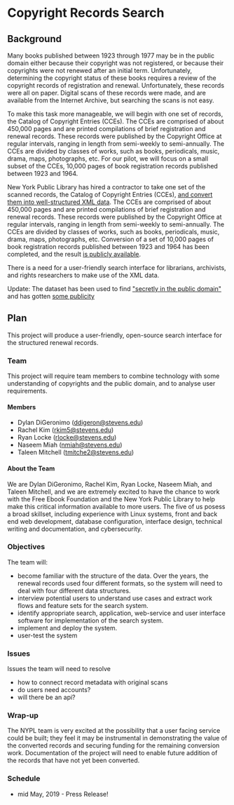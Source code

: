 # Copyright Records Search

## Background

Many books published between 1923 through 1977 may be in the public domain either because their copyright was not registered, or because their copyrights were not renewed after an initial term. Unfortunately, determining the copyright status of these books requires a review of the copyright records of registration and renewal. Unfortunately, these records were all on paper. Digital scans of these records were made, and are available from the Internet Archive, but searching the scans is not easy.

To make this task more manageable, we will begin with one set of records, the Catalog of Copyright Entries (CCEs). The CCEs are comprised of about 450,000 pages and are printed compilations of brief registration and renewal records. These records were published by the Copyright Office at regular intervals, ranging in length from semi-weekly to semi-annually. The CCEs are divided by classes of works, such as books, periodicals, music, drama, maps, photographs, etc. For our pilot, we will focus on a small subset of the CCEs, 10,000 pages of book registration records published between 1923 and 1964.

New York Public Library has hired a contractor to take one set of the scanned records, the Catalog of Copyright Entries (CCEs), [and convert them into well-structured XML data](https://www.nypl.org/blog/2018/03/30/unlocking-record-american-creativity). The CCEs are comprised of about 450,000 pages and are printed compilations of brief registration and renewal records. These records were published by the Copyright Office at regular intervals, ranging in length from semi-weekly to semi-annually. The CCEs are divided by classes of works, such as books, periodicals, music, drama, maps, photographs, etc. Conversion of a set of 10,000 pages of book registration records published between 1923 and 1964 has been completed, and the result [is publicly available](https://github.com/NYPL/catalog_of_copyright_entries_project).

There is a need for a user-friendly search interface for librarians, archivists, and rights researchers to make use of the XML data.

Update: The dataset has been used to find ["secretly in the public domain"](https://www.crummy.com/2019/08/09/0) and has gotten [some publicity](https://www.vice.com/en_us/article/kz4e3e/millions-of-books-are-secretly-in-the-public-domain-you-can-download-them-free)

## Plan

This project will produce a user-friendly, open-source search interface for the structured renewal records.

### Team
This project will require team members to combine technology with some understanding of copyrights and the public domain, and to analyse user requirements.

#### Members
 - Dylan DiGeronimo (ddigeron@stevens.edu)
 - Rachel Kim (rkim5@stevens.edu)
 - Ryan Locke (rlocke@stevens.edu)
 - Naseem Miah (nmiah@stevens.edu)
 - Taleen Mitchell (tmitche2@stevens.edu)

#### About the Team
We are Dylan DiGeronimo, Rachel Kim, Ryan Locke, Naseem Miah, and Taleen Mitchell, and we are extremely excited to have the chance to work with the Free Ebook Foundation and the New York Public Library to help make this critical information available to more users. The five of us posess a broad skillset, including experience with Linux systems, front and back end web development, database configuration, interface design, technical writing and documentation, and cybersecurity.

### Objectives
The team will:

 - become familiar with the structure of the data. Over the years, the renewal records used four different formats, so the system will need to deal with four different data structures.
 - interview potential users to understand use cases and extract work flows and feature sets for the search system.
 - identify appropriate search, application, web-service and user interface software for implementation of the search system.
 - implement and deploy the system.
 - user-test the system

### Issues
Issues the team will need to resolve

 - how to connect record metadata with original scans
 - do users need accounts?
 - will there be an api?

### Wrap-up
The NYPL team is very excited at the possibility that a user facing service could be built; they feel it may be instrumental in demonstrating the value of the converted records and securing funding for the remaining conversion work. Documentation of the project will need to enable future addition of the records that have not yet been converted.

### Schedule

 - mid May, 2019 -  Press Release!
